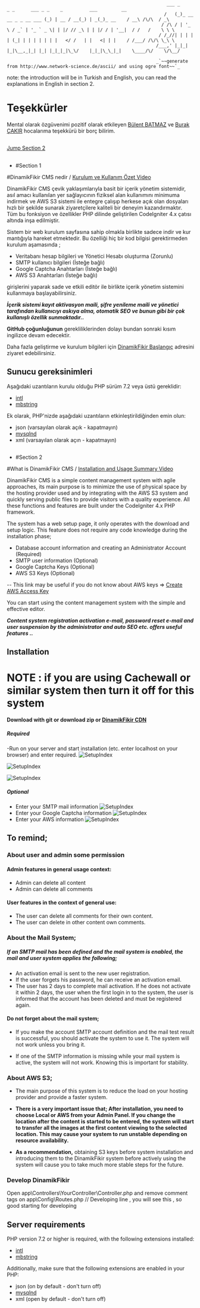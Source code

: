 
                                                                ___ _                       _ _      ___ _ _    _          ___         __    
                                                               /   (_)_ __   __ _ _ __ ___ (_) | __ / __(_) | _(_)_ __    / __\ /\/\  / _\   
                                                              / /\ / | '_ \ / _` | '_ ` _ \| | |/ // _\ | | |/ / | '__|  / /   /    \ \ \    
                                                             / /_//| | | | | (_| | | | | | | |   </ /   | |   <| | |    / /___/ /\/\ \_\ \   
                                                            /___,' |_|_| |_|\__,_|_| |_| |_|_|_|\_\/    |_|_|\_\_|_|    \____/\/    \/\__/   
                                                                                                                                             
                                                            _`~~generate from http://www.network-science.de/ascii/ and using ogre font~~`_
                                              
note: the introduction will be in Turkish and English, you can read the explanations in English in section 2.
# Teşekkürler

Mental olarak özgüvenimi pozitif olarak etkileyen  [Bülent BATMAZ](https://akademik.anadolu.edu.tr/bbatmaz) ve [Burak ÇAKIR](https://avesis.kocaeli.edu.tr/burak) hocalarıma teşekkürü bir borç bilirim.

##

[Jump Section 2](#section-2)

##
- #Section 1
                      

#DinamikFikir CMS nedir / [Kurulum ve Kullanım Özet Video](https://youtu.be/0nQdQ6IcrrI)

DinamikFikir CMS çevik yaklaşımlarıyla basit bir içerik yönetim sistemidir, 
asıl amacı kullanılan yer sağlayıcının fiziksel alan kullanımını minimuma indirmek ve 
AWS S3 sistemi ile entegre çalışıp herkese açık olan dosyaları hızlı bir şekilde sunarak
ziyaretçilere kaliteli bir deneyim kazandırmaktır. 
Tüm bu fonksiyon ve özellikler PHP dilinde geliştirilen CodeIgniter 4.x çatısı altında inşa edilmiştir.

Sistem bir web kurulum sayfasına sahip olmakla birlikte sadece indir ve kur mantığıyla hareket etmektedir.
Bu özelliği hiç bir kod bilgisi gerektirmeden kurulum aşamasında ;
- Veritabanı hesap bilgileri ve Yönetici Hesabı oluşturma (Zorunlu)
- SMTP kullanıcı bilgileri (İsteğe bağlı)
- Google Captcha Anahtarları (İsteğe bağlı)
- AWS S3 Anahtarları (İsteğe bağlı)

girişlerini yaparak sade ve etkili editör ile birlikte içerik yönetim sistemini kullanmaya başlayabilirsiniz.

**_İçerik sistemi kayıt aktivasyon maili, şifre yenileme maili ve yönetici tarafından kullanıcıyı askıya alma, otomatik SEO ve bunun 
gibi bir çok kullanışlı özellik sunmaktadır.._**

**GitHub çoğunluğunun** gerekliliklerinden dolayı bundan sonraki kısım ingilizce devam edecektir.

Daha fazla geliştirme ve kurulum bilgileri için [DinamikFikir Başlangıç](https://dinamikfikir.com/content/baslangic) adresini ziyaret edebilirsiniz.

## Sunucu gereksinimleri


Aşağıdaki uzantıların kurulu olduğu PHP sürüm 7.2 veya üstü gereklidir:

- [intl](http://php.net/manual/en/intl.requirements.php)
- [mbstring](https://www.php.net/manual/en/mbstring.installation.php)

Ek olarak, PHP'nizde aşağıdaki uzantıların etkinleştirildiğinden emin olun:

- json (varsayılan olarak açık - kapatmayın)
- [mysqlnd](http://php.net/manual/en/mysqlnd.install.php)
- xml (varsayılan olarak açın - kapatmayın)



##
- #Section 2

#What is DinamikFikir CMS / [Installation and Usage Summary Video](https://youtu.be/0nQdQ6IcrrI)


DinamikFikir CMS is a simple content management system with agile approaches,
its main purpose is to minimize the use of physical space by the hosting provider used and
by integrating with the AWS S3 system and quickly serving public files
to provide visitors with a quality experience.
All these functions and features are built under the CodeIgniter 4.x PHP framework.

The system has a web setup page, it only operates with the download and setup logic.
This feature does not require any code knowledge during the installation phase;
- Database account information and creating an Administrator Account (Required)
- SMTP user information (Optional)
- Google Captcha Keys (Optional)
- AWS S3 Keys (Optional)

-- This link may be useful if you do not know about AWS keys => [Create AWS Access Key](https://docs.aws.amazon.com/IAM/latest/UserGuide/id_credentials_access-keys.html#Using_CreateAccessKey)

You can start using the content management system with the simple and effective editor.

**_Content system registration activation e-mail, password reset e-mail and user suspension by the administrator and auto SEO etc.
offers useful features .._**

## Installation
# NOTE : if you are using Cachewall or similar system then turn it off for this system

#### Download with git or download zip or [DinamikFikir CDN](https://cdn.dinamikfikir.com/public/uploads/dinamikfikirLatest.zip)

##### Required
-Run on your server and start installation (etc. enter localhost on your browser) and enter required.
![SetupIndex](https://cdn.dinamikfikir.com/public/uploads/Installation/1-2-DF-Setup-Database.jpg)

![SetupIndex](https://cdn.dinamikfikir.com/public/uploads/Installation/1-DF-Database-Setup-Success.jpg)

![SetupIndex](https://cdn.dinamikfikir.com/public/uploads/Installation/2-Admin-Account.jpg)
##### Optional
- Enter your SMTP mail information
![SetupIndex](https://cdn.dinamikfikir.com/public/uploads/Installation/3-Mail-Account.jpg)
- Enter your Google Captcha information
![SetupIndex](https://cdn.dinamikfikir.com/public/uploads/Installation/4-DF-Captcha.jpg)
- Enter your AWS information
![SetupIndex](https://cdn.dinamikfikir.com/public/uploads/Installation/5-AWS-Integration.jpg)


## To remind;

### About user and admin some permission
#### Admin features in general usage context:

- Admin can delete all content
- Admin can delete all comments

#### User features in the context of general use:

- The user can delete all comments for their own content.
- The user can delete in other content own comments.

### About the Mail System;

##### If an SMTP mail has been defined and the mail system is enabled, the mail and user system applies the following;

- An activation email is sent to the new user registration.
- If the user forgets his password, he can receive an activation email.
- The user has 2 days to complete mail activation. If he does not activate it within 2 days, the user when the first login in to the system, the user is informed that the account has been deleted and must be registered again.

#### Do not forget about the mail system;

- If you make the account SMTP account definition and the mail test result is successful, you should activate the system to use it. The system will not work unless you bring it.

- If one of the SMTP information is missing while your mail system is active, the system will not work. Knowing this is important for stability.

### About AWS S3;

- The main purpose of this system is to reduce the load on your hosting provider and provide a faster system.

- **There is a very important issue that; After installation, you need to choose Local or AWS from your Admin Panel. If you change the location after the content is started to be entered, the system will start to transfer all the images at the first content viewing to the selected location. This may cause your system to run unstable depending on resource availability.** 
- **As a recommendation,** obtaining S3 keys before system installation and introducing them to the DinamikFikir system before actively using the system will cause you to take much more stable steps for the future.

### Develop DinamikFikir

Open app\Controllers\YourController\Controller.php and 
remove comment tags on app\Config\Routes.php // Developing line , you will see this , so good starting for developing

## Server requirements


PHP version 7.2 or higher is required, with the following extensions installed:

- [intl](http://php.net/manual/en/intl.requirements.php)
- [mbstring](https://www.php.net/manual/en/mbstring.installation.php)

Additionally, make sure that the following extensions are enabled in your PHP:

- json (on by default - don't turn off)
- [mysqlnd](http://php.net/manual/en/mysqlnd.install.php)
- xml (open by default - don't turn off)

